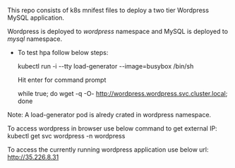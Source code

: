 This repo consists of k8s mnifest files to deploy a two tier Wordpress MySQL application. 

Wordpress is deployed to *wordpress* namespace and MySQL is deployed to *mysql* namespace. 

- To test hpa follow below steps:

    kubectl run -i --tty load-generator --image=busybox /bin/sh

    Hit enter for command prompt

    while true; do wget -q -O- http://wordpress.wordpress.svc.cluster.local; done


Note: 
A load-generator pod is alredy crated in wordpress namespace. 

To access wordpress in browser use below command to get external IP:
kubectl get svc wordpress -n wordpress

To access the currently running wordpress application use below url:
http://35.226.8.31
